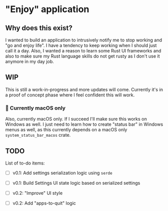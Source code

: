 # "Enjoy" application

## Why does this exist?

I wanted to build an application to intrusively notify me to stop working and "go and enjoy life".
I have a tendency to keep working when I should just call it a day. Also, I wanted a reason to learn
some Rust UI frameworks and also to make sure my Rust language skills do not get rusty as I don't
use it anymore in my day job.

## WIP

This is still a work-in-progress and more updates will come.
Currently it's in a proof of concept phase where I feel confident this will work.

### 🚧 Currently macOS only

Also, currently macOS only. If I succeed I'll make sure this works on Windows as well.
I just need to learn how to create "status bar" in Windows menus as well, as this currently depends
on a macOS only `system_status_bar_macos` crate.

## TODO
List of to-do items:
- [ ] v0.1: Add settings serialization logic using `serde`
- [ ] v0.1: Build Settings UI state logic based on serialized settings

- [ ] v0.2: "Improve" UI style
- [ ] v0.2: Add "apps-to-quit" logic
